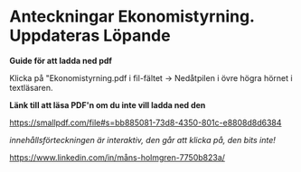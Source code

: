 # Anteckningar Ekonomistyrning. Uppdateras Löpande

**Guide för att ladda ned pdf**

Klicka på "Ekonomistyrning.pdf i fil-fältet -> Nedåtpilen i övre högra hörnet i textläsaren.

**Länk till att läsa PDF'n om du inte vill ladda ned den**

https://smallpdf.com/file#s=bb885081-73d8-4350-801c-e8808d8d6384

_innehållsförteckningen är interaktiv, den går att klicka på, den bits inte!_

https://www.linkedin.com/in/måns-holmgren-7750b823a/
